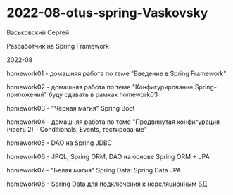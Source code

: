 # 2022-08-otus-spring-Vaskovsky

Васьковский Сергей

Разработчик на Spring Framework

2022-08

homework01 - домашняя работа по теме "Введение в Spring Framework"

homework02 - домашняя работа по теме "Конфигурирование Spring-приложений"
буду сдавать в рамках  homework03

homework03 - "Чёрная магия" Spring Boot

homework04 - домашняя работа по теме "Продвинутая конфигурация (часть 2) - Conditionals, Events, тестирование"

homework05 - DAO на Spring JDBC 

homework06 - JPQL, Spring ORM, DAO на основе Spring ORM + JPA 

homework07 - "Белая магия" Spring Data: Spring Data JPA

homework08 - Spring Data для подключения к нереляционным БД
